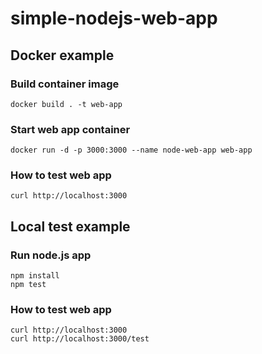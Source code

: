# simple-nodejs-web-app

## Docker example
### Build container image
```
docker build . -t web-app
```

### Start web app container
```
docker run -d -p 3000:3000 --name node-web-app web-app
```

### How to test web app
```
curl http://localhost:3000
```

## Local test example
### Run node.js app
```
npm install
npm test
```

### How to test web app
```
curl http://localhost:3000
curl http://localhost:3000/test
```
